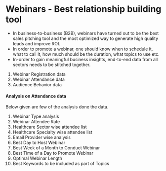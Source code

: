 # Webinars - Best relationship building tool
* In business-to-business (B2B), webinars have turned out to be the best sales pitching tool and the most optimized way to generate high quality leads and improve ROI.
* In order to promote a webinar, one should know when to schedule it, what to call it, how much should be the duration, what topics to use etc.
* In-order to gain meaningful business insights, end-to-end data from all sectors needs to be stitched together. 
1. Webinar Registration data
2. Webinar Attendance data 
3. Audience Behavior data

#### Analysis on Attendance data
Below given are few of the analysis done the data.
1. Webinar Type analysis 
2. Webinar Attendee Rate
3. Healthcare Sector wise attendee list
4. Healthcare Specialty wise attendee list
5. Email Provider wise analysis
6. Best Day to Host Webinar
7. Best Week of a Month to Conduct Webinar 
8. Best Time of a Day to Promote Webinar
9. Optimal Webinar Length
10. Best Keywords to be included as part of Topics
